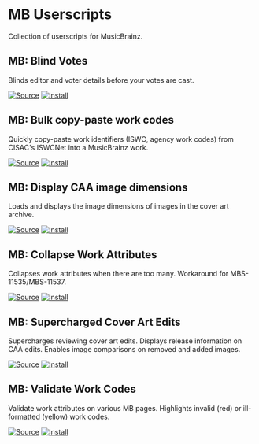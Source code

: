 # MB Userscripts
Collection of userscripts for MusicBrainz.

## MB: Blind Votes

Blinds editor and voter details before your votes are cast.

[![Source](https://github.com/jerone/UserScripts/blob/master/_resources/Source-button.png)](mb_blind_votes.user.js)
[![Install](https://raw.github.com/jerone/UserScripts/master/_resources/Install-button.png)](mb_blind_votes.user.js?raw=1)

## MB: Bulk copy-paste work codes

Quickly copy-paste work identifiers (ISWC, agency work codes) from CISAC's ISWCNet into a MusicBrainz work.

[![Source](https://github.com/jerone/UserScripts/blob/master/_resources/Source-button.png)](mb_bulk_copy_work_codes.user.js)
[![Install](https://raw.github.com/jerone/UserScripts/master/_resources/Install-button.png)](mb_bulk_copy_work_codes.user.js?raw=1)

## MB: Display CAA image dimensions

Loads and displays the image dimensions of images in the cover art archive.

[![Source](https://github.com/jerone/UserScripts/blob/master/_resources/Source-button.png)](mb_caa_dimensions.user.js)
[![Install](https://raw.github.com/jerone/UserScripts/master/_resources/Install-button.png)](mb_caa_dimensions.user.js?raw=1)

## MB: Collapse Work Attributes

Collapses work attributes when there are too many. Workaround for MBS-11535/MBS-11537.

[![Source](https://github.com/jerone/UserScripts/blob/master/_resources/Source-button.png)](mb_collapse_work_attributes.user.js)
[![Install](https://raw.github.com/jerone/UserScripts/master/_resources/Install-button.png)](mb_collapse_work_attributes.user.js?raw=1)

## MB: Supercharged Cover Art Edits

Supercharges reviewing cover art edits. Displays release information on CAA edits. Enables image comparisons on removed and added images.

[![Source](https://github.com/jerone/UserScripts/blob/master/_resources/Source-button.png)](mb_supercharged_caa_edits.user.js)
[![Install](https://raw.github.com/jerone/UserScripts/master/_resources/Install-button.png)](mb_supercharged_caa_edits.user.js?raw=1)

## MB: Validate Work Codes

Validate work attributes on various MB pages. Highlights invalid (red) or ill-formatted (yellow) work codes.

[![Source](https://github.com/jerone/UserScripts/blob/master/_resources/Source-button.png)](mb_validate_work_codes.user.js)
[![Install](https://raw.github.com/jerone/UserScripts/master/_resources/Install-button.png)](mb_validate_work_codes.user.js?raw=1)
